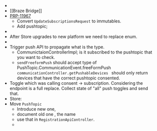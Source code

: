 -
- [[Braze Bridge]]
- [PRP-11967](https://picnic.atlassian.net/browse/PRP-11967)
	- Convert `UpdateSubscriptionsRequest` to immutables.
	- Add pushtopic;
-
- After Store upgrades to new platform we need to replace enum.
-
- Trigger push API to propagate what is the type.
	- CommunictaionControllerImpl; is it subscribed to the pushtopic that you want to check.
	- `sendFreeformPush` should accept type of PushTopic.CommunicationEvent.freeFormPush
	  `communicationController.getPushableDevices ` should only return devices that have the correct pushtopic consented.
- Toggle which was calling consent -> subscription. Considering the endpoint is a full replace. Collect state of "all" push toggles and send that.
- Store:
- Move `PushTopic`
	- Introduce new one,
	- document old one , the name
	- use that in `RegistrationApiController`.
	-
